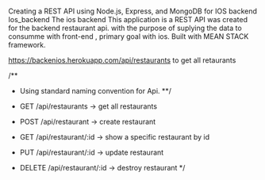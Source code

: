 # 

Creating a REST API using Node.js, Express, and MongoDB for IOS backend
Ios_backend
The  ios backend
This application is a REST API was created for the backend restaurant api.
with the purpose of suplying the data  to consumme with front-end ,
primary goal with ios.
Built with MEAN STACK framework.


https://backenios.herokuapp.com/api/restaurants to get all retaurants
 

/**
 * Using  standard naming convention for Api.
 **/
 
 * GET     /api/restaurants              ->  get all restaurants
 
 
 * POST    /api/restaurant             ->  create restaurant
 
 * GET     /api/restaurant/:id          ->  show a specific restaurant by id
 * PUT     /api/restaurant/:id          ->  update restaurant
 * DELETE  /api/restaurant/:id          ->  destroy restaurant
 */
